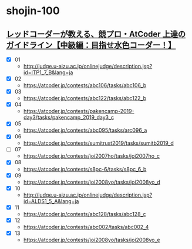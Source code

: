 # shojin-100

## [レッドコーダーが教える、競プロ・AtCoder 上達のガイドライン【中級編：目指せ水色コーダー！】](https://qiita.com/e869120/items/eb50fdaece12be418faa#2-3-%E5%88%86%E9%87%8E%E5%88%A5%E5%88%9D%E4%B8%AD%E7%B4%9A%E8%80%85%E3%81%8C%E8%A7%A3%E3%81%8F%E3%81%B9%E3%81%8D%E9%81%8E%E5%8E%BB%E5%95%8F%E7%B2%BE%E9%81%B8-100-%E5%95%8F)

- [x] 01
  - http://judge.u-aizu.ac.jp/onlinejudge/description.jsp?id=ITP1_7_B&lang=ja
- [x] 02
  - https://atcoder.jp/contests/abc106/tasks/abc106_b
- [x] 03
  - https://atcoder.jp/contests/abc122/tasks/abc122_b
- [x] 04
  - https://atcoder.jp/contests/pakencamp-2019-day3/tasks/pakencamp_2019_day3_c
- [x] 05
  - https://atcoder.jp/contests/abc095/tasks/arc096_a
- [x] 06
  - https://atcoder.jp/contests/sumitrust2019/tasks/sumitb2019_d
- [ ] 07
  - https://atcoder.jp/contests/joi2007ho/tasks/joi2007ho_c
- [x] 08
  - https://atcoder.jp/contests/s8pc-6/tasks/s8pc_6_b
- [x] 09
  - https://atcoder.jp/contests/joi2008yo/tasks/joi2008yo_d
- [x] 10
  - http://judge.u-aizu.ac.jp/onlinejudge/description.jsp?id=ALDS1_5_A&lang=ja
- [x] 11
  - https://atcoder.jp/contests/abc128/tasks/abc128_c
- [x] 12
  - https://atcoder.jp/contests/abc002/tasks/abc002_4
- [x] 13
  - https://atcoder.jp/contests/joi2008yo/tasks/joi2008yo_e
